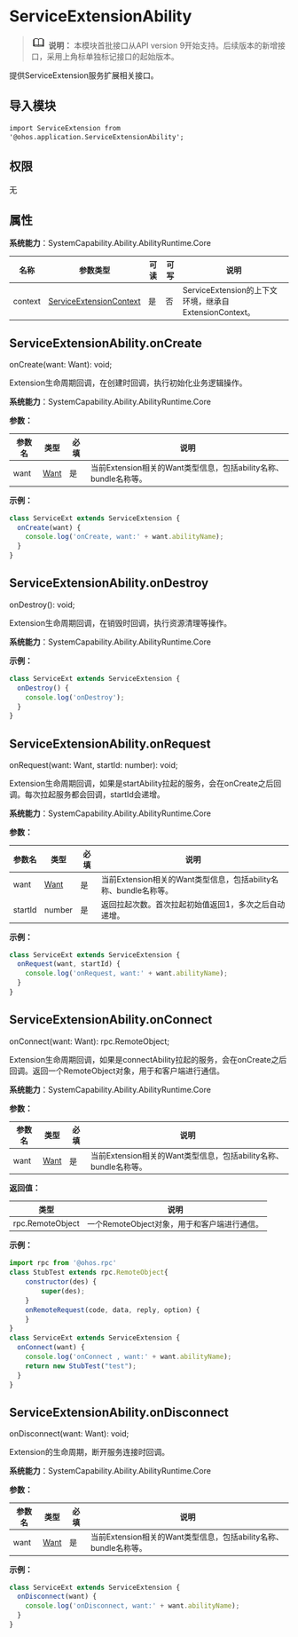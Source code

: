 # ServiceExtensionAbility

> ![icon-note.gif](public_sys-resources/icon-note.gif) **说明：**
> 本模块首批接口从API version 9开始支持。后续版本的新增接口，采用上角标单独标记接口的起始版本。


提供ServiceExtension服务扩展相关接口。


## 导入模块

```
import ServiceExtension from '@ohos.application.ServiceExtensionAbility';
```


## 权限

无


## 属性

**系统能力**：SystemCapability.Ability.AbilityRuntime.Core

| 名称 | 参数类型 | 可读 | 可写 | 说明 | 
| -------- | -------- | -------- | -------- | -------- |
| context | [ServiceExtensionContext](js-apis-service-extension-context.md)  | 是 | 否 | ServiceExtension的上下文环境，继承自ExtensionContext。 | 


## ServiceExtensionAbility.onCreate

onCreate(want: Want): void;

Extension生命周期回调，在创建时回调，执行初始化业务逻辑操作。

**系统能力**：SystemCapability.Ability.AbilityRuntime.Core

**参数：**

  | 参数名 | 类型 | 必填 | 说明 | 
  | -------- | -------- | -------- | -------- |
  | want |  [Want](js-apis-application-Want.md) | 是 | 当前Extension相关的Want类型信息，包括ability名称、bundle名称等。 | 

**示例：**

  ```js
  class ServiceExt extends ServiceExtension {
    onCreate(want) {
      console.log('onCreate, want:' + want.abilityName);
    }
  }
  ```


## ServiceExtensionAbility.onDestroy

onDestroy(): void;

Extension生命周期回调，在销毁时回调，执行资源清理等操作。

**系统能力**：SystemCapability.Ability.AbilityRuntime.Core

**示例：**

  ```js
  class ServiceExt extends ServiceExtension {
    onDestroy() {
      console.log('onDestroy');
    }
  }
  ```


## ServiceExtensionAbility.onRequest

onRequest(want: Want, startId: number): void;

Extension生命周期回调，如果是startAbility拉起的服务，会在onCreate之后回调。每次拉起服务都会回调，startId会递增。

**系统能力**：SystemCapability.Ability.AbilityRuntime.Core

**参数：**

  | 参数名 | 类型 | 必填 | 说明 | 
  | -------- | -------- | -------- | -------- |
  | want |  [Want](js-apis-application-Want.md) | 是 | 当前Extension相关的Want类型信息，包括ability名称、bundle名称等。 | 
  | startId | number | 是 | 返回拉起次数。首次拉起初始值返回1，多次之后自动递增。 | 

**示例：**

  ```js
  class ServiceExt extends ServiceExtension {
    onRequest(want, startId) {
      console.log('onRequest, want:' + want.abilityName);
    }
  }
  ```


## ServiceExtensionAbility.onConnect

onConnect(want: Want): rpc.RemoteObject;

Extension生命周期回调，如果是connectAbility拉起的服务，会在onCreate之后回调。返回一个RemoteObject对象，用于和客户端进行通信。

**系统能力**：SystemCapability.Ability.AbilityRuntime.Core

**参数：**

  | 参数名 | 类型 | 必填 | 说明 | 
  | -------- | -------- | -------- | -------- |
  | want |  [Want](js-apis-application-Want.md)| 是 | 当前Extension相关的Want类型信息，包括ability名称、bundle名称等。 | 

**返回值：**

  | 类型 | 说明 | 
  | -------- | -------- |
  | rpc.RemoteObject | 一个RemoteObject对象，用于和客户端进行通信。 | 

**示例：**

  ```js
  import rpc from '@ohos.rpc'
  class StubTest extends rpc.RemoteObject{
      constructor(des) {
          super(des);
      }
      onRemoteRequest(code, data, reply, option) {
      }
  }
  class ServiceExt extends ServiceExtension {
    onConnect(want) {
      console.log('onConnect , want:' + want.abilityName);
      return new StubTest("test");
    }
  }
  ```


## ServiceExtensionAbility.onDisconnect

onDisconnect(want: Want): void;

Extension的生命周期，断开服务连接时回调。

**系统能力**：SystemCapability.Ability.AbilityRuntime.Core

**参数：**

  | 参数名 | 类型 | 必填 | 说明 | 
  | -------- | -------- | -------- | -------- |
  | want |[Want](js-apis-application-Want.md)| 是 | 当前Extension相关的Want类型信息，包括ability名称、bundle名称等。 | 

**示例：**

  ```js
  class ServiceExt extends ServiceExtension {
    onDisconnect(want) {
      console.log('onDisconnect, want:' + want.abilityName);
    }
  }
  ```
